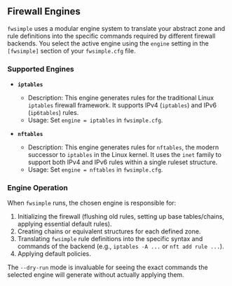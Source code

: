 ## Firewall Engines

`fwsimple` uses a modular engine system to translate your abstract zone and rule definitions into the specific commands required by different firewall backends. You select the active engine using the `engine` setting in the `[fwsimple]` section of your `fwsimple.cfg` file.

### Supported Engines

-   **`iptables`**
    -   Description: This engine generates rules for the traditional Linux `iptables` firewall framework. It supports IPv4 (`iptables`) and IPv6 (`ip6tables`) rules.
    -   Usage: Set `engine = iptables` in `fwsimple.cfg`.

-   **`nftables`**
    -   Description: This engine generates rules for `nftables`, the modern successor to `iptables` in the Linux kernel. It uses the `inet` family to support both IPv4 and IPv6 rules within a single ruleset structure.
    -   Usage: Set `engine = nftables` in `fwsimple.cfg`.

### Engine Operation

When `fwsimple` runs, the chosen engine is responsible for:
1.  Initializing the firewall (flushing old rules, setting up base tables/chains, applying essential default rules).
2.  Creating chains or equivalent structures for each defined zone.
3.  Translating `fwsimple` rule definitions into the specific syntax and commands of the backend (e.g., `iptables -A ...` or `nft add rule ...`).
4.  Applying default policies.

The `--dry-run` mode is invaluable for seeing the exact commands the selected engine will generate without actually applying them.
